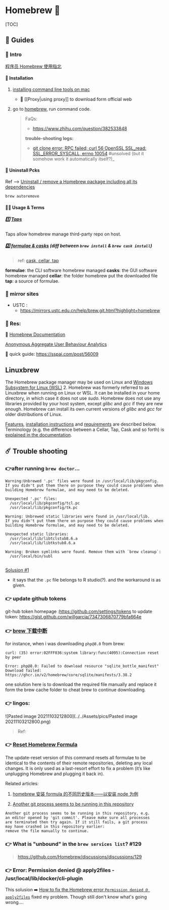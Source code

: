 # Homebrew 🍻



[TOC]



## 🛫 Guides

### 🚪 Intro

[程序员 Homebrew 使用指北](https://sspai.com/post/56009)



#### 🍔 Installation

1. [installing command line tools on mac](https://www.freecodecamp.org/news/install-xcode-command-line-tools/)
	
	+ 🤔 [[Proxy|using proxy]] to download form official web
	
2.  go to [homebrew](https://docs.brew.sh/Installation), run command code.
	>  FaQs:
	>  + https://www.zhihu.com/question/382533848
	>
	>  **trouble-shooting logs:**
	>
	>  +  [git clone error: RPC failed; curl 56 OpenSSL SSL_read: SSL_ERROR_SYSCALL, errno 10054](https://stackoverflow.com/questions/46232906/git-clone-error-rpc-failed-curl-56-openssl-ssl-read-ssl-error-syscall-errno) #unsolved  (but it somehow work it automatically itself?)_



#### 🚮 Uninstall Pcks

Ref --> [Uninstall / remove a Homebrew package including all its dependencies](https://stackoverflow.com/questions/7323261/uninstall-remove-a-homebrew-package-including-all-its-dependencies)

```shell
brew autoremove
```



#### 👮🏽 Usage & Terms

##### 1️⃣ [Taps](https://docs.brew.sh/Taps)

Taps allow homebrew manage third-party repo on host.



##### 2️⃣ [formulae & casks](https://stackoverflow.com/questions/46403937/what-is-the-difference-between-brew-install-xxx-and-brew-cask-install-xxx) (diff between `brew install` & `brew cask install`)

> ref: 
> [cask, cellar, tap](https://stackoverflow.com/a/64787434/16542494)

**formulae**: the CLI software homebrew managed
**casks**: the GUI software homebrew managed
**cellar**: the folder homebrew put the downloaded file 
**tap**: a source of formulae.



### 🪩 mirror sites

+ USTC : 
  + https://mirrors.ustc.edu.cn/help/brew.git.html?highlight=homebrew



### 🔗 Res:

📄 [Homebrew Documentation](https://docs.brew.sh/)

[Anonymous Aggregate User Behaviour Analytics](https://docs.brew.sh/Analytics)

🦯 quick guide: https://sspai.com/post/56009



## Linuxbrew

The Homebrew package manager may be used on Linux and [Windows Subsystem for Linux (WSL)](https://docs.microsoft.com/en-us/windows/wsl/about) 2. Homebrew was formerly referred to as Linuxbrew when running on Linux or WSL. It can be installed in your home directory, in which case it does not use *sudo*. Homebrew does not use any libraries provided by your host system, except *glibc* and *gcc* if they are new enough. Homebrew can install its own current versions of *glibc* and *gcc* for older distributions of Linux.

[Features](https://docs.brew.sh/Homebrew-on-Linux#features), [installation instructions](https://docs.brew.sh/Homebrew-on-Linux#install) and [requirements](https://docs.brew.sh/Homebrew-on-Linux#requirements) are described below. Terminology (e.g. the difference between a Cellar, Tap, Cask and so forth) is [explained in the documentation](https://docs.brew.sh/Formula-Cookbook#homebrew-terminology).



## ☄️ Trouble shooting

### 👉after running `brew doctor`...

```shell
Warning:Unbrewed '.pc' files were found in /usr/local/lib/pkgconfig.
If you didn't put them there on purpose they could cause problems when
building Homebrew formulae, and may need to be deleted.

Unexpected '.pc' files:
  /usr/local/lib/pkgconfig/tcl.pc
  /usr/local/lib/pkgconfig/tk.pc

Warning: Unbrewed static libraries were found in /usr/local/lib.
If you didn't put them there on purpose they could cause problems when
building Homebrew formulae, and may need to be deleted.

Unexpected static libraries:
  /usr/local/lib/libtclstub8.6.a
  /usr/local/lib/libtkstub8.6.a

Warning: Broken symlinks were found. Remove them with `brew cleanup`:
  /usr/local/bin/subl
  
```

[Solusion #1](https://apple.stackexchange.com/questions/125853/homebrew-doctor-warnings-requesting-library-deletions)

+ it says that the `.pc` file belongs to R studio(?). and the workaround is as given.



### 👉 update github tokens

git-hub token homepage :https://github.com/settings/tokens
to update token: https://gist.github.com/willgarcia/7347306870779bfa664e



### 👉 [brew 下载中断](https://blog.csdn.net/lhp171302512/article/details/122810869)

for instance, when i was downloading `php@8.0` from brew: 
```shell
curl: (35) error:02FFF036:system library:func(4095):Connection reset by peer

Error: php@8.0: Failed to download resource "sqlite_bottle_manifest"
Download failed: https://ghcr.io/v2/homebrew/core/sqlite/manifests/3.38.2
```

one solution here is to download the required file manually and replace it form the brew cache folder to cheat brew to continue downloading.



### 👉 lingos:

![Pasted image 20211103212800](../../Assets/pics/Pasted image 20211103212800.png)

 > Ref: 



### 👉  [Reset Homebrew Formula](https://stackoverflow.com/questions/9369519/reset-homebrew-formula)

The update-reset version of this command resets all formulae to be identical to the contents of their remote repositories, deleting any local changes. It is only used as a last-resort effort to fix a problem (it’s like unplugging Homebrew and plugging it back in). 

Related articles: 

1. [homebrew 安装 formula 的不同历史版本——以安装 node 为例](https://www.cnblogs.com/BlackStorm/p/homebrew-install-old-versions-take-node-for-example.html) 

2.  [Another git process seems to be running in this repository](https://stackoverflow.com/questions/38004148/another-git-process-seems-to-be-running-in-this-repository) 

   ```shell
   Another git process seems to be running in this repository, e.g.
   an editor opened by 'git commit'. Please make sure all processes
   are terminated then try again. If it still fails, a git process
   may have crashed in this repository earlier:
   remove the file manually to continue.
   ```



### 👉 What is "unbound" in the `brew services list`? #129

> https://github.com/Homebrew/discussions/discussions/129



### 👉 Error: Permission denied @ apply2files - /usr/local/lib/docker/cli-plugin

This solusion ➡️ [How to fix the Homebrew error `Permission denied @ apply2files`](https://flaviocopes.com/homebrew-fix-permission-denied-apply2files/) fixed my problem. Though still don't know what's going wrong.... 





